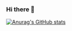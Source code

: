 ### Hi there 👋
[![Anurag's GitHub stats](https://github-readme-stats.vercel.app/apidamquocdan=anuraghazra)](https://github.com/anuraghazra/github-readme-stats)
<!--
**damquocdan/damquocdan** is a ✨ _special_ ✨ repository because its `README.md` (this file) appears on your GitHub profile.

Here are some ideas to get you started:

- 🔭 I’m currently working on ...
- 🌱 I’m currently learning ...
- 👯 I’m looking to collaborate on ...
- 🤔 I’m looking for help with ...
- 💬 Ask me about ...
- 📫 How to reach me: ...
- 😄 Pronouns: ...
- ⚡ Fun fact: ...
-->
